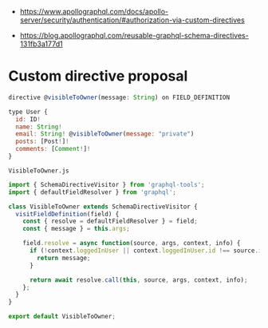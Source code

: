 - https://www.apollographql.com/docs/apollo-server/security/authentication/#authorization-via-custom-directives

- https://blog.apollographql.com/reusable-graphql-schema-directives-131fb3a177d1

# Custom directive proposal

```js
directive @visibleToOwner(message: String) on FIELD_DEFINITION

type User {
  id: ID!
  name: String!
  email: String! @visibleToOwner(message: "private")
  posts: [Post!]!
  comments: [Comment!]!
}
  ```

`VisibleToOwner.js`

```js
import { SchemaDirectiveVisitor } from 'graphql-tools';
import { defaultFieldResolver } from 'graphql';

class VisibleToOwner extends SchemaDirectiveVisitor {
  visitFieldDefinition(field) {
    const { resolve = defaultFieldResolver } = field;
    const { message } = this.args;

    field.resolve = async function(source, args, context, info) {
      if (!context.loggedInUser || context.loggedInUser.id !== source.id) {
        return message;
      }

      return await resolve.call(this, source, args, context, info);
    };
  }
}

export default VisibleToOwner;
```